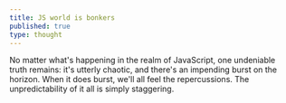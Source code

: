 ```yaml
---
title: JS world is bonkers
published: true
type: thought
---
```

No matter what's happening in the realm of JavaScript, one undeniable truth remains: it's utterly chaotic, and there's an impending burst on the horizon. When it does burst, we'll all feel the repercussions. The unpredictability of it all is simply staggering.
